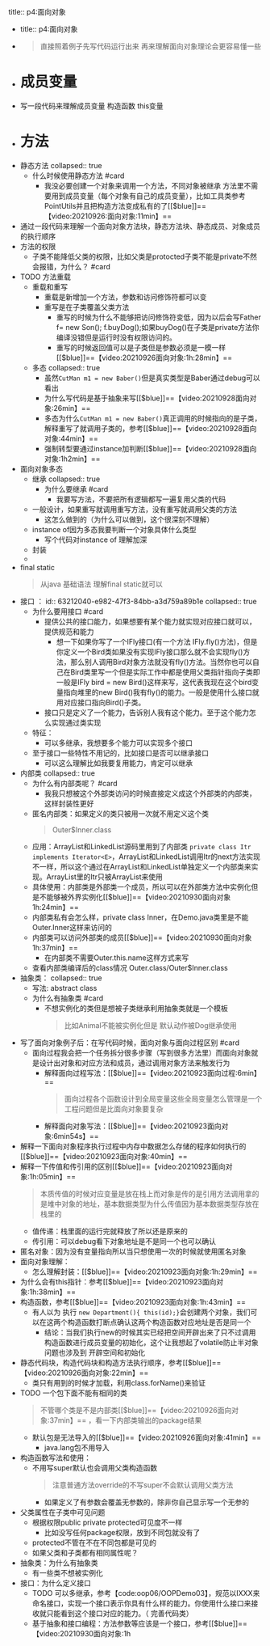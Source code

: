 title:: p4:面向对象

- title:: p4:面向对象
- > 直接照着例子先写代码运行出来 再来理解面向对象理论会更容易懂一些
- # 成员变量
- 写一段代码来理解成员变量  构造函数 this变量
- # 方法
- 静态方法
  collapsed:: true
	- 什么时候使用静态方法 #card
		- 我没必要创建一个对象来调用一个方法，不同对象被继承 方法里不需要用到成员变量（每个对象有自己的成员变量），比如工具类参考PointUtils并且把构造方法变成私有的了[[$blue]]==【video:20210926:面向对象:11min】==
- 通过一段代码来理解一个面向对象方法块，静态方法块、静态成员、对象成员的执行顺序
- 方法的权限
	- 子类不能降低父类的权限，比如父类是protocted子类不能是private不然会报错，为什么？ #card
- TODO 方法重载
	- 重载和重写
		- 重载是新增加一个方法，参数和访问修饰符都可以变
		- 重写是在子类覆盖父类方法
			- 重写的时候为什么不能够把访问修饰符变低，因为以后会写Father f= new Son(); f.buyDog();如果buyDog()在子类是private方法你编译没错但是运行时没有权限访问的。
			- 重写的时候返回值可以是子类但是参数必须是一模一样[[$blue]]==【video:20210926面向对象:1h:28min】==
	- 多态
	  collapsed:: true
		- 虽然`CutMan m1 = new Baber()`但是真实类型是Baber通过debug可以看出
		- 为什么写代码是基于抽象来写[[$blue]]==【video:20210928面向对象:26min】==
		- 多态为什么`CutMan m1 = new Baber()`真正调用的时候指向的是子类，解释重写了就调用子类的，参考[[$blue]]==【video:20210928面向对象:44min】==
		- 强制转型要通过instance加判断[[$blue]]==【video:20210928面向对象:1h2min】==
- 面向对象多态
	- 继承
	  collapsed:: true
		- 为什么要继承 #card
			- 我要写方法，不要把所有逻辑都写一遍复用父类的代码
	- 一般设计，如果重写就调用重写方法，没有重写就调用父类的方法
		- 这怎么做到的（为什么可以做到，这个很深刻不理解）
	- instance of因为多态我要判断一个对象具体什么类型
		- 写个代码对instance of 理解加深
	- 封装
	-
- final static
  > 从java 基础语法 理解final static就可以
- 接口 ：
  id:: 63212040-e982-47f3-84bb-a3d759a89b1e
  collapsed:: true
	- 为什么要用接口 #card
		- 提供公共的接口能力，如果想要有某个能力就实现对应接口就可以，提供规范和能力
			- 想一下如果你写了一个IFly接口(有一个方法 IFly.fly()方法)，但是你定义一个Bird类如果没有实现IFly接口那么就不会实现fly()方法，那么别人调用Bird对象方法就没有fly()方法。当然你也可以自己在Bird类里写一个但是实际工作中都是使用父类指针指向子类即一般是IFly bird = new Bird()这样来写，这代表我现在这个bird变量指向堆里的new Bird()我有fly()的能力。一般是使用什么接口就用对应接口指向Bird()子类。
		- 接口只是定义了一个能力，告诉别人我有这个能力。至于这个能力怎么实现通过类实现
	- 特征：
		- 可以多继承，我想要多个能力可以实现多个接口
	- 至于接口一些特性不用记的，比如接口是否可以继承接口
		- 可以这么理解比如我要复用能力，肯定可以继承
- 内部类
  collapsed:: true
	- 为什么有内部类呢？ #card
		- 我我只想被这个外部类访问的时候直接定义成这个外部类的内部类，这样封装性更好
	- 匿名内部类：如果定义的类只被用一次就不用定义这个类
	  > Outer$Inner.class
	- 应用：ArrayList和LinkedList源码里用到了内部类
	  `private class Itr implements Iterator<E>`，ArrayList和LinkedList调用Itr的next方法实现不一样，所以这个通过在ArrayList和LinkedList单独定义一个内部类来实现。ArrayList里的Itr只被ArrayList来使用
	- 具体使用：内部类是外部类一个成员，所以可以在外部类方法中实例化但是不能够被外界实例化[[$blue]]==【video:20210930面向对象1h:24min】==
	- 内部类私有会怎么样，private class Inner，在Demo.java类里是不能Outer.Inner这样来访问的
	- 内部类可以访问外部类的成员[[$blue]]==【video:20210930面向对象1h:37min】==
		- 在内部类不需要Outer.this.name这样方式来写
	- 查看内部类编译后的class情况 Outer.class/Outer$Inner.class
- 抽象类：
  collapsed:: true
	- 写法:  abstract class
	- 为什么有抽象类 #card
		- 不想实例化的类但是想被子类继承利用抽象类就是一个模板
		  > 比如Animal不能被实例化但是 默认动作被Dog继承使用
- 写了面向对象例子后：在写代码时候，面向对象与面向过程区别 #card
	- 面向过程我会把一个任务拆分很多步骤（写到很多方法里）而面向对象就是设计出对象和对应方法和成员，通过调用对象方法来触发行为
		- 解释面向过程写法：[[$blue]]==【video:20210923面向过程:6min】==
		  > 面向过程各个函数设计到全局变量这些全局变量怎么管理是一个工程问题但是比面向对象要复杂
		- 解释面向对象写法：[[$blue]]==【video:20210923面向对象:6min54s】==
- 解释一下面向对象程序执行过程中内存中数据怎么存储的程序如何执行的[[$blue]]==【video:20210923面向对象:40min】==
- 解释一下传值和传引用的区别[[$blue]]==【video:20210923面向对象:1h:05min】==
  > 本质传值的时候对应变量是放在栈上而对象是传的是引用方法调用拿的是堆中对象的地址，基本数据类型为什么传值因为基本数据类型存放在栈里的
	- 值传递：栈里面的运行完就释放了所以还是原来的
	- 传引用：可以debug看下对象地址是不是同一个也可以确认
- 匿名对象：因为没有变量指向所以当只想使用一次的时候就使用匿名对象
- 面向对象理解：
	- 怎么理解封装：[[$blue]]==【video:20210923面向对象:1h:29min】==
- 为什么会有this指针：参考[[$blue]]==【video:20210923面向对象:1h:38min】==
- 构造函数，参考[[$blue]]==【video:20210923面向对象:1h:43min】==
	- 有人以为 执行 `new Department(){ this(id);}`会创建两个对象，我们可以在这两个构造函数打断点确认这两个构造函数对应地址是否是同一个
		- 结论：当我们执行new的时候其实已经把空间开辟出来了只不过调用构造函数进行成员变量的初始化，这个让我想起了volatile防止半对象问题也涉及到 开辟空间和初始化
- 静态代码块，构造代码块和构造方法执行顺序，参考[[$blue]]==【video:20210926面向对象:22min】==
	- 类只有用到的时候才加载，利用class.forName()来验证
- TODO 一个包下面不能有相同的类
  > 不管哪个类是不是内部类[[$blue]]==【video:20210926面向对象:37min】== ，看一下内部类输出的package结果
	- 默认包是无法导入的[[$blue]]==【video:20210926面向对象:41min】==
		- java.lang包不用导入
- 构造函数写法和使用：
	- 不用写super默认也会调用父类构造函数
	  > 注意普通方法override的不写super不会默认调用父类方法
		- 如果定义了有参数会覆盖无参数的，除非你自己显示写一个无参的
- 父类属性在子类中可见问题
	- 根据权限public private protected可见度不一样
		- 比如没写任何package权限，放到不同包就没有了
	- protected不管在不在不同包都是可见的
	- 如果父类和子类都有相同属性呢？
- 抽象类：为什么有抽象类
	- 有一些类不想被实例化
- 接口：为什么定义接口
	- TODO 可以多继承，参考【code:oop06/OOPDemo03】，规范以IXXX来命名接口，实现一个接口表示你具有什么样的能力。你使用什么接口来接收就只能看到这个接口对应的能力。（ 完善代码类）
	- 基于抽象和接口编程：方法参数等应该是一个接口，参考[[$blue]]==【video:20210930面向对象:1h